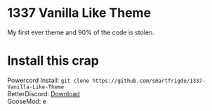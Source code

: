 # 1337 Vanilla Like Theme
My first ever theme and 90% of the code is stolen.

# Install this crap
Powercord Install: `git clone https://github.com/smartfrigde/1337-Vanilla-Like-Theme`    
BetterDiscord: [Download](https://raw.githubusercontent.com/smartfrigde/1337-Vanilla-Like-Theme/main/1337VanillaLikeTheme.theme.css)     
GooseMod: e
